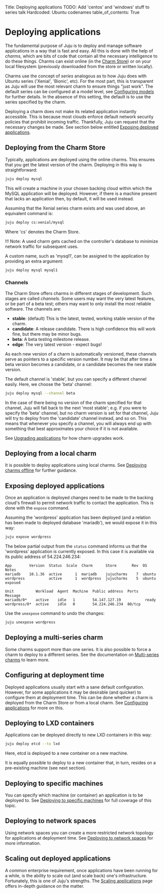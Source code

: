 Title: Deploying applications
TODO: Add 'centos' and 'windows' stuff to series talk
      Hardcoded: Ubuntu codenames
table_of_contents: True

# Deploying applications

The fundamental purpose of Juju is to deploy and manage software applications
in a way that is fast and easy. All this is done with the help of *charms*,
which are bits of code that contain all the necessary intelligence to do these
things. Charms can exist online (in the [Charm Store][charm-store]) or on your
local filesystem (previously downloaded from the store or written locally).

Charms use the concept of *series* analogous as to how Juju does with Ubuntu
series ('Xenial', 'Bionic', etc). For the most part, this is transparent as
Juju will use the most relevant charm to ensure things "just work". The
default series can be configured at a model level, see
[Configuring models][models-config] for further details. In the absence of this
setting, the default is to use the series specified by the charm.

Deploying a charm does not make its related application instantly accessible.
This is because most clouds enforce default network security policies that
prohibit incoming traffic. Thankfully, Juju can request that the necessary
changes be made. See section below entitled
[Exposing deployed applications][#exposing-deployed-applications].

## Deploying from the Charm Store

Typically, applications are deployed using the online charms. This ensures that
you get the latest version of the charm. Deploying in this way is
straightforward:

```bash
juju deploy mysql
```

This will create a machine in your chosen backing cloud within which the MySQL
application will be deployed. However, if there is a machine present that lacks
an application then, by default, it will be used instead.

Assuming that the Xenial series charm exists and was used above, an equivalent
command is:

```bash
juju deploy cs:xenial/mysql
```

Where 'cs' denotes the Charm Store.

!!! Note:
    A used charm gets cached on the controller's database to minimize network
    traffic for subsequent uses.

A custom name, such as 'mysql1', can be assigned to the application by
providing an extra argument:

```bash
juju deploy mysql mysql1
```

### Channels

The Charm Store offers charms in different stages of development. Such stages
are called *channels*. Some users may want the very latest features, or be part
of a beta test; others may want to only install the most reliable software. The
channels are:

 - **stable**: (default) This is the latest, tested, working stable version of
   the charm.
 - **candidate**: A release candidate. There is high confidence this will work
   fine, but there may be minor bugs.
 - **beta**: A beta testing milestone release.
 - **edge**: The very latest version - expect bugs!

As each new version of a charm is automatically versioned, these channels serve
as pointers to a specific version number. It may be that after time a beta
version becomes a candidate, or a candidate becomes the new stable version.

The default channel is 'stable', but you can specify a different channel
easily. Here, we choose the 'beta' channel:

```bash
juju deploy mysql --channel beta
```

In the case of there being no version of the charm specified for that channel,
Juju will fall back to the next 'most stable'; e.g. if you were to specify the
'beta' channel, but no charm version is set for that channel, Juju will try to
deploy from the 'candidate' channel instead, and so on. This means that
whenever you specify a channel, you will always end up with something that best
approximates your choice if it is not available.

See [Upgrading applications][charms-upgrading] for how charm upgrades work.

## Deploying from a local charm

It is possible to deploy applications using local charms. See
[Deploying charms offline][charms-offline-deploying] for further guidance.

## Exposing deployed applications

Once an application is deployed changes need to be made to the backing cloud's
firewall to permit network traffic to contact the application. This is done
with the `expose` command.

Assuming the 'wordpress' application has been deployed (and a relation has been
made to deployed database 'mariadb'), we would expose it in this way:

```bash
juju expose wordpress
```

The below partial output from the `status` command informs us that the
'wordpress' application is currently exposed. In this case it is available via
its public address of 54.224.246.234:

```no-highlight
App        Version  Status  Scale  Charm      Store       Rev  OS      Notes
mariadb    10.1.36  active      1  mariadb    jujucharms    7  ubuntu  
wordpress           active      1  wordpress  jujucharms    5  ubuntu  exposed

Unit          Workload  Agent  Machine  Public address  Ports   Message
mariadb/0*    active    idle   1        54.147.127.19           ready
wordpress/0*  active    idle   0        54.224.246.234  80/tcp
```

Use the `unexpose` command to undo the changes:

```bash
juju unexpose wordpress
```

## Deploying a multi-series charm

Some charms support more than one series. It is also possible to force a charm
to deploy to a different series. See the documentation on
[Multi-series charms][deploying-multi-series-charms] to learn more.

## Configuring at deployment time

Deployed applications usually start with a sane default configuration. However,
for some applications it may be desirable (and quicker) to configure them at
deployment time. This can be done whether a charm is deployed from the Charm
Store or from a local charm. See [Configuring applications][charms-config] for
more on this.

## Deploying to LXD containers

Applications can be deployed directly to new LXD containers in this way:

```bash
juju deploy etcd --to lxd
```

Here, etcd is deployed to a new container on a new machine.

It is equally possible to deploy to a new container that, in turn, resides on a
pre-existing machine (see next section).

## Deploying to specific machines

You can specify which machine (or container) an application is to be deployed
to. See [Deploying to specific machines][deploying-to-specific-machines] for
full coverage of this topic.

## Deploying to network spaces

Using network spaces you can create a more restricted network topology for
applications at deployment time. See
[Deploying to network spaces][deploying-to-network-spaces] for more
information.

## Scaling out deployed applications

A common enterprise requirement, once applications have been running for a
while, is the ability to scale out (and scale back) one's infrastructure.
Fortunately, this is one of Juju's strengths. The
[Scaling applications][charms-scaling] page offers in-depth guidance on the
matter.


<!-- LINKS -->

[charm-store]: https://jujucharms.com/store
[models-config]: ./models-config.md
[charms-upgrading]: ./charms-upgrading.md
[charms-offline-deploying]: ./charms-offline-deploying.md
[charms-config]: ./charms-config.md
[charms-scaling]: ./charms-scaling.md
[network-spaces]: ./network-spaces.md
[deploying-multi-series-charms]: ./charms-deploying-advanced.md#multi--series-charms
[deploying-to-specific-machines]: ./charms-deploying-advanced.md#deploying-to-specific-machines
[deploying-to-network-spaces]: ./charms-deploying-advanced.md#deploying-to-network-spaces
[#exposing-deployed-applications]: #exposing-deployed-applications
